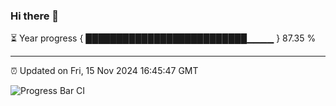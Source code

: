 ### Hi there 👋

⏳ Year progress { ██████████████████████████▁▁▁▁ } 87.35 %

---

⏰ Updated on Fri, 15 Nov 2024 16:45:47 GMT

![Progress Bar CI](https://github.com/IshwaranRudhara/GIT-ACTION/workflows/Progress%20Bar%20CI/badge.svg)
